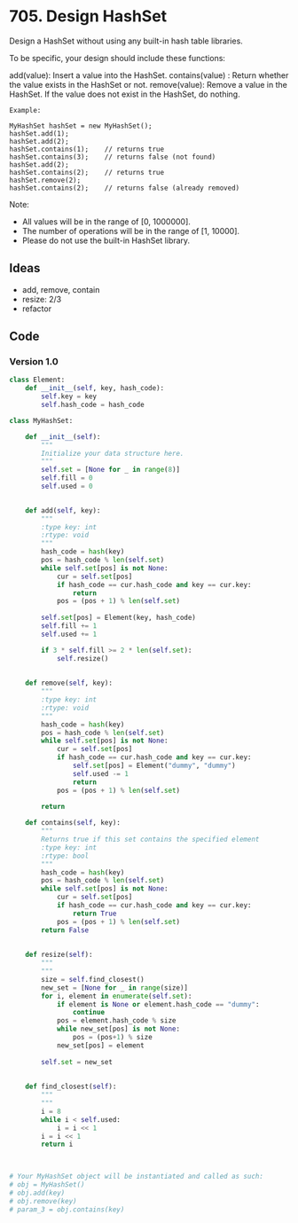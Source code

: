 # 705. Design HashSet
 
 
 
Design a HashSet without using any built-in hash table libraries.

To be specific, your design should include these functions:

add(value): Insert a value into the HashSet. 
contains(value) : Return whether the value exists in the HashSet or not.
remove(value): Remove a value in the HashSet. If the value does not exist in the HashSet, do nothing.

```
Example:

MyHashSet hashSet = new MyHashSet();
hashSet.add(1);         
hashSet.add(2);         
hashSet.contains(1);    // returns true
hashSet.contains(3);    // returns false (not found)
hashSet.add(2);          
hashSet.contains(2);    // returns true
hashSet.remove(2);          
hashSet.contains(2);    // returns false (already removed)

```

Note:

* All values will be in the range of [0, 1000000].
* The number of operations will be in the range of [1, 10000].
* Please do not use the built-in HashSet library.
 
 
## Ideas 

* add, remove, contain 
* resize: 2/3
* refactor 

## Code

### Version 1.0 

``` python
class Element:
    def __init__(self, key, hash_code):
        self.key = key
        self.hash_code = hash_code

class MyHashSet:

    def __init__(self):
        """
        Initialize your data structure here.
        """
        self.set = [None for _ in range(8)]  
        self.fill = 0
        self.used = 0  
    

    def add(self, key):
        """
        :type key: int
        :rtype: void
        """
        hash_code = hash(key)
        pos = hash_code % len(self.set)
        while self.set[pos] is not None:
            cur = self.set[pos]
            if hash_code == cur.hash_code and key == cur.key:
                return 
            pos = (pos + 1) % len(self.set)
            
        self.set[pos] = Element(key, hash_code)
        self.fill += 1
        self.used += 1

        if 3 * self.fill >= 2 * len(self.set):
            self.resize()
    
        
    def remove(self, key):
        """
        :type key: int
        :rtype: void
        """
        hash_code = hash(key)
        pos = hash_code % len(self.set)
        while self.set[pos] is not None:
            cur = self.set[pos]
            if hash_code == cur.hash_code and key == cur.key:
                self.set[pos] = Element("dummy", "dummy")
                self.used -= 1
                return 
            pos = (pos + 1) % len(self.set)

        return 
            
    def contains(self, key):
        """
        Returns true if this set contains the specified element
        :type key: int
        :rtype: bool
        """
        hash_code = hash(key)
        pos = hash_code % len(self.set)
        while self.set[pos] is not None:
            cur = self.set[pos]
            if hash_code == cur.hash_code and key == cur.key:
                return True
            pos = (pos + 1) % len(self.set)
        return False 
            
        
    def resize(self):
        """
        """
        size = self.find_closest()
        new_set = [None for _ in range(size)]
        for i, element in enumerate(self.set):
            if element is None or element.hash_code == "dummy":
                continue 
            pos = element.hash_code % size
            while new_set[pos] is not None:
                pos = (pos+1) % size
            new_set[pos] = element 
            
        self.set = new_set 
        
        
    def find_closest(self):
        """
        """
        i = 8 
        while i < self.used:
            i = i << 1
        i = i << 1
        return i 
            


# Your MyHashSet object will be instantiated and called as such:
# obj = MyHashSet()
# obj.add(key)
# obj.remove(key)
# param_3 = obj.contains(key)
```